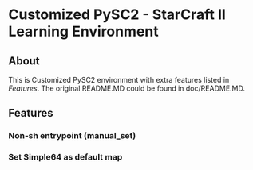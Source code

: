 # Customized PySC2 - StarCraft II Learning Environment

## About

This is Customized PySC2 environment with extra features listed in *Features*. The original README.MD could be found in doc/README.MD.

## Features

### Non-sh entrypoint (manual_set)

### Set Simple64 as default map
